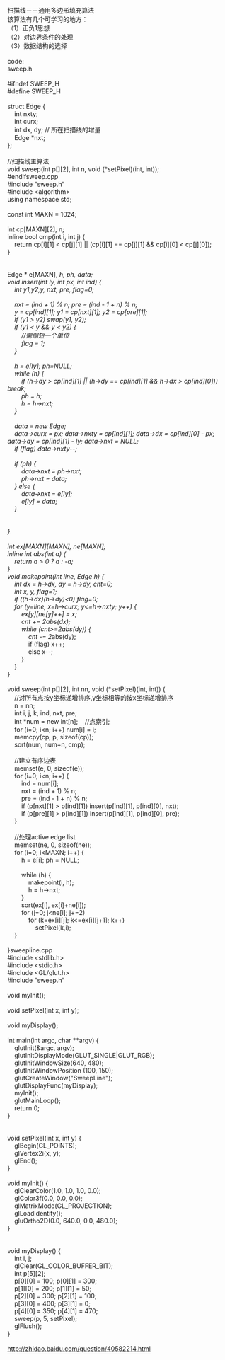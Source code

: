 扫描线－－通用多边形填充算法<br />该算法有几个可学习的地方：<br />（1）正负1思想<br />（2）对边界条件的处理<br />（3）数据结构的选择<br /><br />code:<br />sweep.h<br /><br />#ifndef SWEEP_H<br />#define SWEEP_H<br /><br />struct Edge {<br />&nbsp;&nbsp;&nbsp; int nxty;<br />&nbsp;&nbsp;&nbsp; int curx;<br />&nbsp;&nbsp;&nbsp; int dx, dy; // 所在扫描线的增量<br />&nbsp;&nbsp;&nbsp; Edge *nxt;<br />};<br /><br />//扫描线主算法<br />void sweep(int p[][2], int n, void (*setPixel)(int, int));<br />#endifsweep.cpp<br />#include "sweep.h"<br />#include &lt;algorithm&gt;<br />using namespace std;<br /><br />const int MAXN = 1024;<br /><br />int cp[MAXN][2], n;<br />inline bool cmp(int i, int j) {<br />&nbsp;&nbsp;&nbsp; return cp[i][1] &lt; cp[j][1] || (cp[i][1] == cp[j][1] &amp;&amp; cp[i][0] &lt; cp[j][0]);<br />}<br /><br /><br />Edge * e[MAXN], *h, *ph, *data;<br />void insert(int ly, int px, int ind) {<br />&nbsp;&nbsp;&nbsp; int y1,y2,y, nxt, pre, flag=0;<br /><br />&nbsp;&nbsp;&nbsp; nxt = (ind + 1) % n; pre = (ind - 1 + n) % n;<br />&nbsp;&nbsp;&nbsp; y = cp[ind][1]; y1 = cp[nxt][1]; y2 = cp[pre][1];<br />&nbsp;&nbsp;&nbsp; if (y1 &gt; y2) swap(y1, y2);<br />&nbsp;&nbsp;&nbsp; if (y1 &lt; y &amp;&amp; y &lt; y2) {<br />&nbsp;&nbsp;&nbsp;&nbsp;&nbsp;&nbsp;&nbsp; //需缩短一个单位<br />&nbsp;&nbsp;&nbsp;&nbsp;&nbsp;&nbsp;&nbsp; flag = 1;<br />&nbsp;&nbsp;&nbsp; }<br /><br />&nbsp;&nbsp;&nbsp; h = e[ly]; ph=NULL;<br />&nbsp;&nbsp;&nbsp; while (h) {<br />&nbsp;&nbsp;&nbsp;&nbsp;&nbsp;&nbsp;&nbsp; if (h-&gt;dy &gt; cp[ind][1] || (h-&gt;dy == cp[ind][1] &amp;&amp; h-&gt;dx &gt; cp[ind][0])) break;<br />&nbsp;&nbsp;&nbsp;&nbsp;&nbsp;&nbsp;&nbsp; ph = h;<br />&nbsp;&nbsp;&nbsp;&nbsp;&nbsp;&nbsp;&nbsp; h = h-&gt;nxt;<br />&nbsp;&nbsp;&nbsp; }<br />&nbsp;&nbsp; &nbsp;<br />&nbsp;&nbsp;&nbsp; data = new Edge;<br />&nbsp;&nbsp;&nbsp; data-&gt;curx = px; data-&gt;nxty = cp[ind][1]; data-&gt;dx = cp[ind][0] - px; data-&gt;dy = cp[ind][1] - ly; data-&gt;nxt = NULL;<br />&nbsp;&nbsp;&nbsp; if (flag) data-&gt;nxty--;<br /><br />&nbsp;&nbsp;&nbsp; if (ph) {&nbsp;&nbsp; &nbsp;<br />&nbsp;&nbsp;&nbsp;&nbsp;&nbsp;&nbsp;&nbsp; data-&gt;nxt = ph-&gt;nxt;<br />&nbsp;&nbsp;&nbsp;&nbsp;&nbsp;&nbsp;&nbsp; ph-&gt;nxt = data;<br />&nbsp;&nbsp;&nbsp; } else {<br />&nbsp;&nbsp;&nbsp;&nbsp;&nbsp;&nbsp;&nbsp; data-&gt;nxt = e[ly];<br />&nbsp;&nbsp;&nbsp;&nbsp;&nbsp;&nbsp;&nbsp; e[ly] = data;<br />&nbsp;&nbsp;&nbsp; }<br />&nbsp;&nbsp; &nbsp;<br /><br />}<br /><br />int ex[MAXN][MAXN], ne[MAXN];<br />inline int abs(int a) {<br />&nbsp;&nbsp;&nbsp; return a &gt; 0 ? a : -a;<br />}<br />void makepoint(int line, Edge *h) {<br />&nbsp;&nbsp;&nbsp; int dx = h-&gt;dx, dy = h-&gt;dy, cnt=0;<br />&nbsp;&nbsp;&nbsp; int x, y, flag=1;<br />&nbsp;&nbsp;&nbsp; if ((h-&gt;dx)*(h-&gt;dy)&lt;0) flag=0;<br />&nbsp;&nbsp;&nbsp; for (y=line, x=h-&gt;curx; y&lt;=h-&gt;nxty; y++) {<br />&nbsp;&nbsp;&nbsp;&nbsp;&nbsp;&nbsp;&nbsp; ex[y][ne[y]++] = x;<br />&nbsp;&nbsp;&nbsp;&nbsp;&nbsp;&nbsp;&nbsp; cnt += 2*abs(dx);<br />&nbsp;&nbsp;&nbsp;&nbsp;&nbsp;&nbsp;&nbsp; while (cnt&gt;=2*abs(dy)) {<br />&nbsp;&nbsp;&nbsp;&nbsp;&nbsp;&nbsp;&nbsp;&nbsp;&nbsp;&nbsp;&nbsp; cnt -= 2*abs(dy);<br />&nbsp;&nbsp;&nbsp;&nbsp;&nbsp;&nbsp;&nbsp;&nbsp;&nbsp;&nbsp;&nbsp; if (flag) x++;<br />&nbsp;&nbsp;&nbsp;&nbsp;&nbsp;&nbsp;&nbsp;&nbsp;&nbsp;&nbsp;&nbsp; else x--;<br />&nbsp;&nbsp;&nbsp;&nbsp;&nbsp;&nbsp;&nbsp; }<br />&nbsp;&nbsp;&nbsp; }<br />}<br /><br />void sweep(int p[][2], int nn, void (*setPixel)(int, int)) {<br />&nbsp;&nbsp;&nbsp; //对所有点按y坐标递增排序,y坐标相等的按x坐标递增排序<br />&nbsp;&nbsp;&nbsp; n = nn;<br />&nbsp;&nbsp;&nbsp; int i, j, k, ind, nxt, pre;<br />&nbsp;&nbsp;&nbsp; int *num = new int[n];&nbsp;&nbsp;&nbsp; //点索引;<br />&nbsp;&nbsp;&nbsp; for (i=0; i&lt;n; i++) num[i] = i;<br />&nbsp;&nbsp;&nbsp; memcpy(cp, p, sizeof(cp));<br />&nbsp;&nbsp;&nbsp; sort(num, num+n, cmp);<br /><br />&nbsp;&nbsp;&nbsp; //建立有序边表<br />&nbsp;&nbsp;&nbsp; memset(e, 0, sizeof(e));<br />&nbsp;&nbsp;&nbsp; for (i=0; i&lt;n; i++) {<br />&nbsp;&nbsp;&nbsp;&nbsp;&nbsp;&nbsp;&nbsp; ind = num[i]; <br />&nbsp;&nbsp;&nbsp;&nbsp;&nbsp;&nbsp;&nbsp; nxt = (ind + 1) % n; <br />&nbsp;&nbsp;&nbsp;&nbsp;&nbsp;&nbsp;&nbsp; pre = (ind - 1 + n) % n;<br />&nbsp;&nbsp;&nbsp;&nbsp;&nbsp;&nbsp;&nbsp; if (p[nxt][1] &gt; p[ind][1]) insert(p[ind][1], p[ind][0], nxt);<br />&nbsp;&nbsp;&nbsp;&nbsp;&nbsp;&nbsp;&nbsp; if (p[pre][1] &gt; p[ind][1]) insert(p[ind][1], p[ind][0], pre);<br />&nbsp;&nbsp;&nbsp; }<br /><br />&nbsp;&nbsp;&nbsp; //处理active edge list<br />&nbsp;&nbsp;&nbsp; memset(ne, 0, sizeof(ne));<br />&nbsp;&nbsp;&nbsp; for (i=0; i&lt;MAXN; i++) {<br />&nbsp;&nbsp;&nbsp;&nbsp;&nbsp;&nbsp;&nbsp; h = e[i]; ph = NULL;<br /><br />&nbsp;&nbsp;&nbsp;&nbsp;&nbsp;&nbsp;&nbsp; while (h) {<br />&nbsp;&nbsp;&nbsp;&nbsp;&nbsp;&nbsp;&nbsp;&nbsp;&nbsp;&nbsp;&nbsp; makepoint(i, h);<br />&nbsp;&nbsp;&nbsp;&nbsp;&nbsp;&nbsp;&nbsp;&nbsp;&nbsp;&nbsp;&nbsp; h = h-&gt;nxt;<br />&nbsp;&nbsp;&nbsp;&nbsp;&nbsp;&nbsp;&nbsp; }<br />&nbsp;&nbsp;&nbsp;&nbsp;&nbsp;&nbsp;&nbsp; sort(ex[i], ex[i]+ne[i]);<br />&nbsp;&nbsp;&nbsp;&nbsp;&nbsp;&nbsp;&nbsp; for (j=0; j&lt;ne[i]; j+=2) <br />&nbsp;&nbsp;&nbsp;&nbsp;&nbsp;&nbsp;&nbsp;&nbsp;&nbsp;&nbsp;&nbsp; for (k=ex[i][j]; k&lt;=ex[i][j+1]; k++)<br />&nbsp;&nbsp;&nbsp;&nbsp;&nbsp;&nbsp;&nbsp;&nbsp;&nbsp;&nbsp;&nbsp;&nbsp;&nbsp;&nbsp;&nbsp; setPixel(k,i);<br />&nbsp;&nbsp;&nbsp; }<br /><br />}sweepline.cpp<br />#include &lt;stdlib.h&gt;<br />#include &lt;stdio.h&gt;<br />#include &lt;GL/glut.h&gt;<br />#include "sweep.h"<br /><br />void myInit();<br /><br />void setPixel(int x, int y);<br /><br />void myDisplay();<br /><br />int main(int argc, char **argv) {<br />&nbsp;&nbsp;&nbsp; glutInit(&amp;argc, argv);<br />&nbsp;&nbsp;&nbsp; glutInitDisplayMode(GLUT_SINGLE|GLUT_RGB);<br />&nbsp;&nbsp;&nbsp; glutInitWindowSize(640, 480);<br />&nbsp;&nbsp;&nbsp; glutInitWindowPosition (100, 150);<br />&nbsp;&nbsp;&nbsp; glutCreateWindow("SweepLine");<br />&nbsp;&nbsp;&nbsp; glutDisplayFunc(myDisplay);<br />&nbsp;&nbsp;&nbsp; myInit();<br />&nbsp;&nbsp;&nbsp; glutMainLoop();<br />&nbsp;&nbsp;&nbsp; return 0;<br />}<br /><br /><br />void setPixel(int x, int y) {<br />&nbsp;&nbsp;&nbsp; glBegin(GL_POINTS);<br />&nbsp;&nbsp;&nbsp; glVertex2i(x, y);<br />&nbsp;&nbsp;&nbsp; glEnd();<br />}<br /><br />void myInit() {<br />&nbsp;&nbsp;&nbsp; glClearColor(1.0, 1.0, 1.0, 0.0);<br />&nbsp;&nbsp;&nbsp; glColor3f(0.0, 0.0, 0.0);<br />&nbsp;&nbsp;&nbsp; glMatrixMode(GL_PROJECTION);<br />&nbsp;&nbsp;&nbsp; glLoadIdentity();<br />&nbsp;&nbsp;&nbsp; gluOrtho2D(0.0, 640.0, 0.0, 480.0);<br />}<br /><br /><br />void myDisplay() {<br />&nbsp;&nbsp;&nbsp; int i, j;<br />&nbsp;&nbsp;&nbsp; glClear(GL_COLOR_BUFFER_BIT);<br />&nbsp;&nbsp;&nbsp; int p[5][2];<br />&nbsp;&nbsp;&nbsp; p[0][0] = 100; p[0][1] = 300;<br />&nbsp;&nbsp;&nbsp; p[1][0] = 200; p[1][1] = 50;<br />&nbsp;&nbsp;&nbsp; p[2][0] = 300; p[2][1] = 100;<br />&nbsp;&nbsp;&nbsp; p[3][0] = 400; p[3][1] = 0;<br />&nbsp;&nbsp;&nbsp; p[4][0] = 350; p[4][1] = 470;<br />&nbsp;&nbsp;&nbsp; sweep(p, 5, setPixel);<br />&nbsp;&nbsp;&nbsp; glFlush();<br />} <br /><br />http://zhidao.baidu.com/question/40582214.html